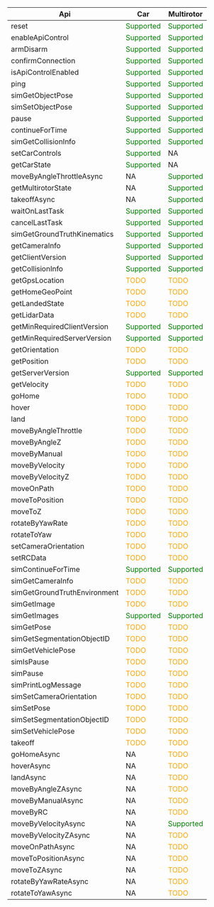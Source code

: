 | **Api** | **Car** | **Multirotor** |
|---|---|---|
| reset | <span style="color:green">Supported</span> | <span style="color:green">Supported</span> |
| enableApiControl | <span style="color:green">Supported</span> | <span style="color:green">Supported</span> |
| armDisarm | <span style="color:green">Supported</span> | <span style="color:green">Supported</span> |
| confirmConnection | <span style="color:green">Supported</span> | <span style="color:green">Supported</span> |
| isApiControlEnabled | <span style="color:green">Supported</span> | <span style="color:green">Supported</span> |
| ping | <span style="color:green">Supported</span> | <span style="color:green">Supported</span> |
| simGetObjectPose | <span style="color:green">Supported</span> | <span style="color:green">Supported</span> |
| simSetObjectPose | <span style="color:green">Supported</span> | <span style="color:green">Supported</span> |
| pause | <span style="color:green">Supported</span> | <span style="color:green">Supported</span> |
| continueForTime | <span style="color:green">Supported</span> | <span style="color:green">Supported</span> |
| simGetCollisionInfo | <span style="color:green">Supported</span> | <span style="color:green">Supported</span> |
| setCarControls | <span style="color:green">Supported</span> | NA |
| getCarState | <span style="color:green">Supported</span> | NA |
| moveByAngleThrottleAsync | NA | <span style="color:green">Supported</span> |
| getMultirotorState | NA | <span style="color:green">Supported</span> |
| takeoffAsync | NA | <span style="color:green">Supported</span> |
| waitOnLastTask | <span style="color:green">Supported</span> | <span style="color:green">Supported</span> |
| cancelLastTask | <span style="color:green">Supported</span> | <span style="color:green">Supported</span> |
| simGetGroundTruthKinematics | <span style="color:green">Supported</span> | <span style="color:green">Supported</span> |
| getCameraInfo | <span style="color:green">Supported</span> | <span style="color:green">Supported</span> |
| getClientVersion | <span style="color:green">Supported</span> | <span style="color:green">Supported</span> |
| getCollisionInfo | <span style="color:green">Supported</span> | <span style="color:green">Supported</span> |
| getGpsLocation | <span style="color:orange">TODO</span> | <span style="color:orange">TODO</span> |
| getHomeGeoPoint | <span style="color:orange">TODO</span> | <span style="color:orange">TODO</span> |
| getLandedState | <span style="color:orange">TODO</span> | <span style="color:orange">TODO</span> |
| getLidarData | <span style="color:orange">TODO</span> | <span style="color:orange">TODO</span> |
| getMinRequiredClientVersion | <span style="color:green">Supported</span> | <span style="color:green">Supported</span> |
| getMinRequiredServerVersion | <span style="color:green">Supported</span> | <span style="color:green">Supported</span> |
| getOrientation | <span style="color:orange">TODO</span> | <span style="color:orange">TODO</span> |
| getPosition | <span style="color:orange">TODO</span> | <span style="color:orange">TODO</span> |
| getServerVersion | <span style="color:green">Supported</span> | <span style="color:green">Supported</span> |
| getVelocity | <span style="color:orange">TODO</span> | <span style="color:orange">TODO</span> |
| goHome | <span style="color:orange">TODO</span> | <span style="color:orange">TODO</span> |
| hover | <span style="color:orange">TODO</span> | <span style="color:orange">TODO</span> |
| land | <span style="color:orange">TODO</span> | <span style="color:orange">TODO</span> |
| moveByAngleThrottle | <span style="color:orange">TODO</span> | <span style="color:orange">TODO</span> |
| moveByAngleZ | <span style="color:orange">TODO</span> | <span style="color:orange">TODO</span> |
| moveByManual | <span style="color:orange">TODO</span> | <span style="color:orange">TODO</span> |
| moveByVelocity | <span style="color:orange">TODO</span> | <span style="color:orange">TODO</span> |
| moveByVelocityZ | <span style="color:orange">TODO</span> | <span style="color:orange">TODO</span> |
| moveOnPath | <span style="color:orange">TODO</span> | <span style="color:orange">TODO</span> |
| moveToPosition | <span style="color:orange">TODO</span> | <span style="color:orange">TODO</span> |
| moveToZ | <span style="color:orange">TODO</span> | <span style="color:orange">TODO</span> |
| rotateByYawRate | <span style="color:orange">TODO</span> | <span style="color:orange">TODO</span> |
| rotateToYaw | <span style="color:orange">TODO</span> | <span style="color:orange">TODO</span> |
| setCameraOrientation | <span style="color:orange">TODO</span> | <span style="color:orange">TODO</span> |
| setRCData | <span style="color:orange">TODO</span> | <span style="color:orange">TODO</span> |
| simContinueForTime | <span style="color:green">Supported</span> | <span style="color:green">Supported</span> |
| simGetCameraInfo | <span style="color:orange">TODO</span> | <span style="color:orange">TODO</span> |
| simGetGroundTruthEnvironment | <span style="color:orange">TODO</span> | <span style="color:orange">TODO</span> |
| simGetImage | <span style="color:orange">TODO</span> | <span style="color:orange">TODO</span> |
| simGetImages | <span style="color:green">Supported</span> | <span style="color:green">Supported</span> |
| simGetPose | <span style="color:orange">TODO</span> | <span style="color:orange">TODO</span> |
| simGetSegmentationObjectID | <span style="color:orange">TODO</span> | <span style="color:orange">TODO</span> |
| simGetVehiclePose | <span style="color:orange">TODO</span> | <span style="color:orange">TODO</span> |
| simIsPause | <span style="color:orange">TODO</span> | <span style="color:orange">TODO</span> |
| simPause | <span style="color:orange">TODO</span> | <span style="color:orange">TODO</span> |
| simPrintLogMessage | <span style="color:orange">TODO</span> | <span style="color:orange">TODO</span> |
| simSetCameraOrientation | <span style="color:orange">TODO</span> | <span style="color:orange">TODO</span> |
| simSetPose | <span style="color:orange">TODO</span> | <span style="color:orange">TODO</span> |
| simSetSegmentationObjectID | <span style="color:orange">TODO</span> | <span style="color:orange">TODO</span> |
| simSetVehiclePose | <span style="color:orange">TODO</span> | <span style="color:orange">TODO</span> |
| takeoff | <span style="color:orange">TODO</span> | <span style="color:orange">TODO</span> |
| goHomeAsync | NA | <span style="color:orange">TODO</span> |
| hoverAsync | NA | <span style="color:orange">TODO</span> |
| landAsync | NA | <span style="color:orange">TODO</span> |
| moveByAngleZAsync | NA | <span style="color:orange">TODO</span> |
| moveByManualAsync | NA | <span style="color:orange">TODO</span> |
| moveByRC | NA | <span style="color:orange">TODO</span> |
| moveByVelocityAsync | NA | <span style="color:green">Supported</span> |
| moveByVelocityZAsync | NA | <span style="color:orange">TODO</span> |
| moveOnPathAsync | NA | <span style="color:orange">TODO</span> |
| moveToPositionAsync | NA | <span style="color:orange">TODO</span> |
| moveToZAsync | NA | <span style="color:orange">TODO</span> |
| rotateByYawRateAsync | NA | <span style="color:orange">TODO</span> |
| rotateToYawAsync | NA | <span style="color:orange">TODO</span> |